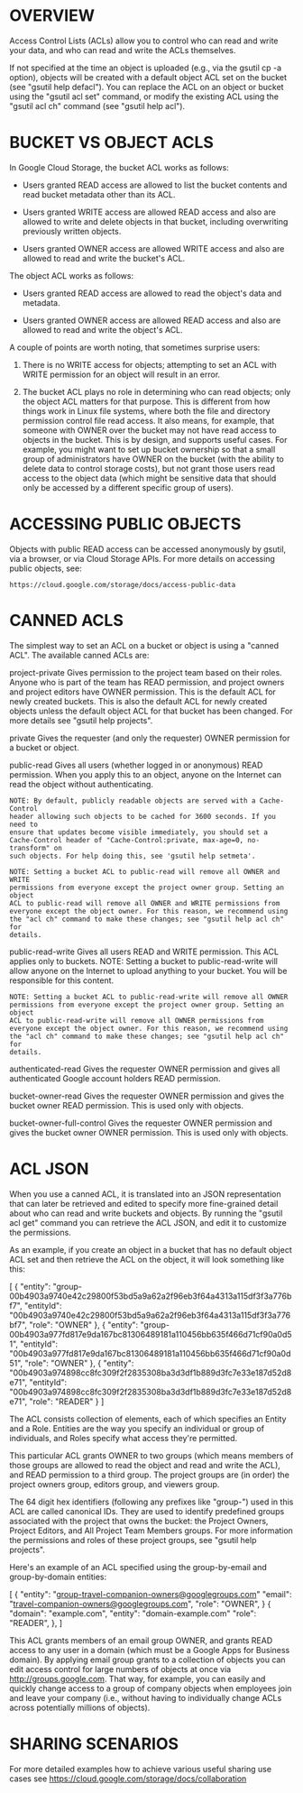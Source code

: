 # OVERVIEW
  Access Control Lists (ACLs) allow you to control who can read and write
  your data, and who can read and write the ACLs themselves.

  If not specified at the time an object is uploaded (e.g., via the gsutil cp
  -a option), objects will be created with a default object ACL set on the
  bucket (see "gsutil help defacl"). You can replace the ACL on an object
  or bucket using the "gsutil acl set" command, or
  modify the existing ACL using the "gsutil acl ch" command (see "gsutil help
  acl").


# BUCKET VS OBJECT ACLS
  In Google Cloud Storage, the bucket ACL works as follows:

  - Users granted READ access are allowed to list the bucket contents and read
    bucket metadata other than its ACL.

  - Users granted WRITE access are allowed READ access and also are allowed to
    write and delete objects in that bucket, including overwriting previously
    written objects.

  - Users granted OWNER access are allowed WRITE access and also are allowed to
    read and write the bucket's ACL.

  The object ACL works as follows:

  - Users granted READ access are allowed to read the object's data and
    metadata.

  - Users granted OWNER access are allowed READ access and also are allowed to
    read and write the object's ACL.

  A couple of points are worth noting, that sometimes surprise users:

  1. There is no WRITE access for objects; attempting to set an ACL with WRITE
     permission for an object will result in an error.

  2. The bucket ACL plays no role in determining who can read objects; only the
     object ACL matters for that purpose. This is different from how things
     work in Linux file systems, where both the file and directory permission
     control file read access. It also means, for example, that someone with
     OWNER over the bucket may not have read access to objects in the bucket.
     This is by design, and supports useful cases. For example, you might want
     to set up bucket ownership so that a small group of administrators have
     OWNER on the bucket (with the ability to delete data to control storage
     costs), but not grant those users read access to the object data (which
     might be sensitive data that should only be accessed by a different
     specific group of users).


# ACCESSING PUBLIC OBJECTS
  Objects with public READ access can be accessed anonymously by gsutil, via
  a browser, or via Cloud Storage APIs. For more details on accessing public
  objects, see:

    https://cloud.google.com/storage/docs/access-public-data


# CANNED ACLS
  The simplest way to set an ACL on a bucket or object is using a "canned
  ACL". The available canned ACLs are:

  project-private
    Gives permission to the project team based on their roles. Anyone who is
    part of the team has READ permission, and project owners and project editors
    have OWNER permission. This is the default ACL for newly created
    buckets. This is also the default ACL for newly created objects unless the
    default object ACL for that bucket has been changed. For more details see
    "gsutil help projects".

  private
    Gives the requester (and only the requester) OWNER permission for a
    bucket or object.

  public-read
    Gives all users (whether logged in or anonymous) READ permission. When
    you apply this to an object, anyone on the Internet can read the object
    without authenticating.

    NOTE: By default, publicly readable objects are served with a Cache-Control
    header allowing such objects to be cached for 3600 seconds. If you need to
    ensure that updates become visible immediately, you should set a
    Cache-Control header of "Cache-Control:private, max-age=0, no-transform" on
    such objects. For help doing this, see 'gsutil help setmeta'.

    NOTE: Setting a bucket ACL to public-read will remove all OWNER and WRITE
    permissions from everyone except the project owner group. Setting an object
    ACL to public-read will remove all OWNER and WRITE permissions from
    everyone except the object owner. For this reason, we recommend using
    the "acl ch" command to make these changes; see "gsutil help acl ch" for
    details.

  public-read-write
    Gives all users READ and WRITE permission. This ACL applies only to buckets.
    NOTE: Setting a bucket to public-read-write will allow anyone on the
    Internet to upload anything to your bucket. You will be responsible for this
    content.

    NOTE: Setting a bucket ACL to public-read-write will remove all OWNER
    permissions from everyone except the project owner group. Setting an object
    ACL to public-read-write will remove all OWNER permissions from
    everyone except the object owner. For this reason, we recommend using
    the "acl ch" command to make these changes; see "gsutil help acl ch" for
    details.

  authenticated-read
    Gives the requester OWNER permission and gives all authenticated
    Google account holders READ permission.

  bucket-owner-read
    Gives the requester OWNER permission and gives the bucket owner READ
    permission. This is used only with objects.

  bucket-owner-full-control
    Gives the requester OWNER permission and gives the bucket owner
    OWNER permission. This is used only with objects.


# ACL JSON
  When you use a canned ACL, it is translated into an JSON representation
  that can later be retrieved and edited to specify more fine-grained
  detail about who can read and write buckets and objects. By running
  the "gsutil acl get" command you can retrieve the ACL JSON, and edit it to
  customize the permissions.

  As an example, if you create an object in a bucket that has no default
  object ACL set and then retrieve the ACL on the object, it will look
  something like this:

  [
    {
      "entity": "group-00b4903a9740e42c29800f53bd5a9a62a2f96eb3f64a4313a115df3f3a776bf7",
      "entityId": "00b4903a9740e42c29800f53bd5a9a62a2f96eb3f64a4313a115df3f3a776bf7",
      "role": "OWNER"
    },
    {
      "entity": "group-00b4903a977fd817e9da167bc81306489181a110456bb635f466d71cf90a0d51",
      "entityId": "00b4903a977fd817e9da167bc81306489181a110456bb635f466d71cf90a0d51",
      "role": "OWNER"
    },
    {
      "entity": "00b4903a974898cc8fc309f2f2835308ba3d3df1b889d3fc7e33e187d52d8e71",
      "entityId": "00b4903a974898cc8fc309f2f2835308ba3d3df1b889d3fc7e33e187d52d8e71",
      "role": "READER"
    }
  ]

  The ACL consists collection of elements, each of which specifies an Entity
  and a Role.  Entities are the way you specify an individual or group of
  individuals, and Roles specify what access they're permitted.

  This particular ACL grants OWNER to two groups (which means members
  of those groups are allowed to read the object and read and write the ACL),
  and READ permission to a third group. The project groups are (in order)
  the project owners group, editors group, and viewers group.

  The 64 digit hex identifiers (following any prefixes like "group-") used in
  this ACL are called canonical IDs.  They are used to identify predefined
  groups associated with the project that owns the bucket: the Project Owners,
  Project Editors, and All Project Team Members groups. For more information
  the permissions and roles of these project groups, see "gsutil help projects".

  Here's an example of an ACL specified using the group-by-email and
  group-by-domain entities:

[
  {
    "entity": "group-travel-companion-owners@googlegroups.com"
    "email": "travel-companion-owners@googlegroups.com",
    "role": "OWNER",
  }
  {
    "domain": "example.com",
    "entity": "domain-example.com"
    "role": "READER",
  },
]

  This ACL grants members of an email group OWNER, and grants READ
  access to any user in a domain (which must be a Google Apps for Business
  domain). By applying email group grants to a collection of objects
  you can edit access control for large numbers of objects at once via
  http://groups.google.com. That way, for example, you can easily and quickly
  change access to a group of company objects when employees join and leave
  your company (i.e., without having to individually change ACLs across
  potentially millions of objects).


# SHARING SCENARIOS
  For more detailed examples how to achieve various useful sharing use
  cases see https://cloud.google.com/storage/docs/collaboration